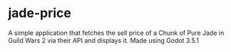# jade-price
A simple application that fetches the sell price of a Chunk of Pure Jade in Guild Wars 2 via their API and displays it. Made using Godot 3.5.1

